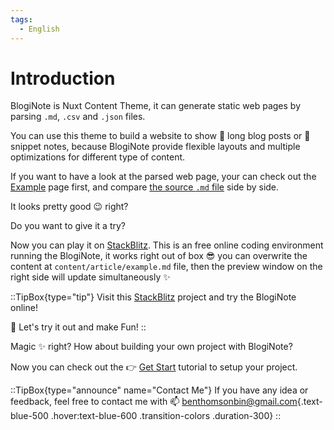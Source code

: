 ```yaml
---
tags:
  - English
---
```


# Introduction
BlogiNote is Nuxt Content Theme, it can generate static web pages by parsing `.md`, `.csv` and `.json` files.

You can use this theme to build a website to show :scroll: long blog posts or  :memo: snippet notes, because BlogiNote provide flexible layouts and multiple optimizations for different type of content.

If you want to have a look at the parsed web page, your can check out the [Example](./example/example-article-en) page first, and compare [the source `.md` file](https://raw.githubusercontent.com/Benbinbin/BlogiNote/main/content/article/example/1.example-article-en.md) side by side.

It looks pretty good :wink: right?

Do you want to give it a try?

Now you can play it on [StackBlitz](https://stackblitz.com/edit/github-qrmhoj). This is an free online coding environment running the BlogiNote, it works right out of box :sunglasses: you can overwrite the content at `content/article/example.md` file, then the preview window on the right side will update simultaneously :sparkles:

::TipBox{type="tip"}
Visit this [StackBlitz](https://stackblitz.com/edit/github-qrmhoj) project and try the BlogiNote online!

:tada: Let's try it out and make Fun!
::

Magic :sparkles: right? How about building your own project with BlogiNote?

Now you can check out the :point_right: [Get Start](https://bloginote-documentation.vercel.app/article/tutorial/get-start) tutorial to setup your project.

::TipBox{type="announce" name="Contact Me"}
If you have any idea or feedback, feel free to contact me with :mailbox: [benthomsonbin@gmail.com](mailto:benthomsonbin@gmail.com){.text-blue-500 .hover:text-blue-600 .transition-colors .duration-300}
::